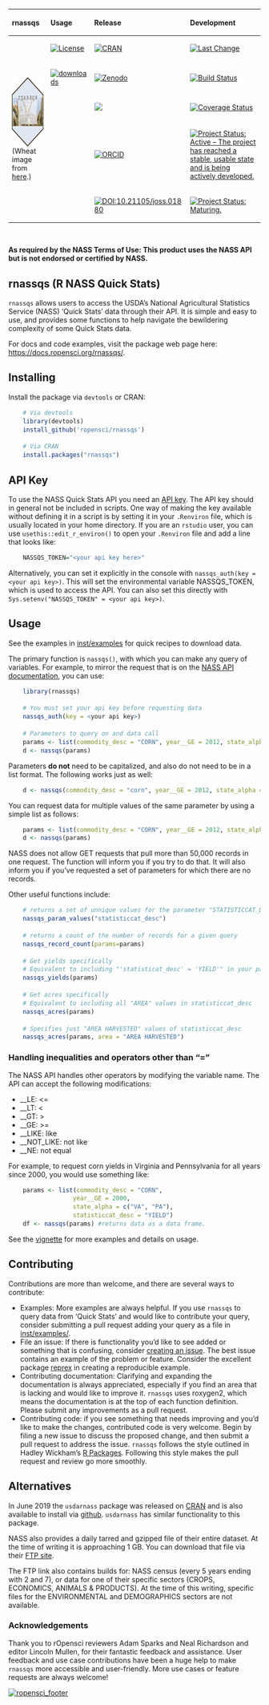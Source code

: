 <!-- README.md is generated from README.Rmd. Please edit that file -->

<table class="table">

<thead>

<tr class="header">

<th align="left">

rnassqs

</th>

<th align="left">

Usage

</th>

<th align="left">

Release

</th>

<th align="left">

Development

</th>

</tr>

</thead>

<tbody>

<tr class="odd">

<td rowspan="5">

<a href="https://docs.ropensci.org/rnassqs"><img src="man/figures/logo.png" alt="rnassqs" align="right" height="139"></a>

<p style="font-size:xx-small;">

(Wheat image from
<a href="https://www.flickr.com/photos/53018729@N00/2669034542">here</a>.)

</p>

</td>

<td align="left">

<a href="http://choosealicense.com/licenses/mit/"><img src="https://img.shields.io/github/license/mashape/apistatus.svg" alt="License"></a>

</td>

<td align="left">

<a href="https://cran.r-project.org/package=rnassqs"><img src="http://www.r-pkg.org/badges/version-last-release/rnassqs" alt="CRAN"></a>

</td>

<td align="left">

<a href="https://github.com/ropensci/rnassqs/commits/master"><img src="https://img.shields.io/badge/last%20change-2019--12--02-brightgreen.svg" alt="Last Change"></a>

</td>

</tr>

<tr class="even">

<td align="left">

<a href="https://CRAN.R-project.org/package=rnassqs"><img src="https://cranlogs.r-pkg.org/badges/rnassqs" alt="downloads"></a>

</td>

<td align="left">

<a href="https://zenodo.org/badge/latestdoi/37335585"><img src="https://zenodo.org/badge/37335585.svg" alt="Zenodo"></a>

</td>

<td align="left">

<a href="https://travis-ci.org/ropensci/rnassqs"><img src="https://travis-ci.org/ropensci/rnassqs.svg?branch=master" alt="Build Status"></a>

</td>

</tr>

<tr class="odd">

<td align="left">

</td>

<td align="left">

<a href="https://github.com/ropensci/onboarding/issues/298" alt="rOpensci reviewed!"><img src="https://badges.ropensci.org/298_status.svg"></a>

</td>

<td align="left">

<a href="https://codecov.io/gh/ropensci/rnassqs"><img src="https://codecov.io/gh/ropensci/rnassqs/branch/master/graph/badge.svg" alt="Coverage Status"></a>

</td>

</tr>

<tr class="even">

<td align="left">

</td>

<td align="left">

<a href="https://orcid.org/0000-0002-3410-3732"><img src="https://img.shields.io/badge/ORCiD-0000--0002--3410--3732-green.svg" alt="ORCID"></a>

</td>

<td align="left">

<a href="https://www.repostatus.org/#active"><img src="https://www.repostatus.org/badges/latest/active.svg" alt="Project Status: Active – The project has reached a stable, usable state and is being actively developed." /></a>

</td>

</tr>

<tr class="even">

<td align="left">

</td>

<td align="left">

<a style="border-width:0" href="https://doi.org/10.21105/joss.01880">
<img src="https://joss.theoj.org/papers/10.21105/joss.01880/status.svg" alt="DOI:10.21105/joss.01880" >
</a>

</td>

<td align="left">

<a href="https://www.tidyverse.org/lifecycle/#maturing"><img src="https://img.shields.io/badge/lifecycle-maturing-blue.svg" alt="Project Status: Maturing." /></a>

</td>

</tr>

</tbody>

</table>

<br>

**As required by the NASS Terms of Use: This product uses the NASS API
but is not endorsed or certified by NASS.**

## rnassqs (R NASS Quick Stats)

`rnassqs` allows users to access the USDA’s National Agricultural
Statistics Service (NASS) ‘Quick Stats’ data through their API. It is
simple and easy to use, and provides some functions to help navigate the
bewildering complexity of some Quick Stats data.

For docs and code examples, visit the package web page here:
<https://docs.ropensci.org/rnassqs/>.

## Installing

Install the package via `devtools` or CRAN:

``` r
    # Via devtools
    library(devtools)
    install_github('ropensci/rnassqs')
    
    # Via CRAN
    install.packages("rnassqs")
```

## API Key

To use the NASS Quick Stats API you need an [API
key](http://quickstats.nass.usda.gov/api). The API key should in general
not be included in scripts. One way of making the key available without
defining it in a script is by setting it in your `.Renviron` file, which
is usually located in your home directory. If you are an `rstudio` user,
you can use `usethis::edit_r_environ()` to open your `.Renviron` file
and add a line that looks like:

``` r
    NASSQS_TOKEN="<your api key here>"
```

Alternatively, you can set it explicitly in the console with
`nassqs_auth(key = <your api key>)`. This will set the environmental
variable NASSQS\_TOKEN, which is used to access the API. You can also
set this directly with `Sys.setenv("NASSQS_TOKEN" = <your api key>)`.

## Usage

See the examples in [inst/examples](inst/examples) for quick recipes to
download data.

The primary function is `nassqs()`, with which you can make any query of
variables. For example, to mirror the request that is on the [NASS API
documentation](http://quickstats.nass.usda.gov/api), you can use:

``` r
    library(rnassqs)
    
    # You must set your api key before requesting data
    nassqs_auth(key = <your api key>)
    
    # Parameters to query on and data call
    params <- list(commodity_desc = "CORN", year__GE = 2012, state_alpha = "VA")
    d <- nassqs(params)
```

Parameters **do not** need to be capitalized, and also do not need to be
in a list format. The following works just as well:

``` r
    d <- nassqs(commodity_desc = "corn", year__GE = 2012, state_alpha = "va")
```

You can request data for multiple values of the same parameter by using
a simple list as follows:

``` r
    params <- list(commodity_desc = "CORN", year__GE = 2012, state_alpha = c("VA", "WA"))
    d <- nassqs(params)
```

NASS does not allow GET requests that pull more than 50,000 records in
one request. The function will inform you if you try to do that. It will
also inform you if you’ve requested a set of parameters for which there
are no records.

Other useful functions include:

``` r
    # returns a set of unnique values for the parameter "STATISTICCAT_DESC"
    nassqs_param_values("statisticcat_desc")
    
    # returns a count of the number of records for a given query
    nassqs_record_count(params=params)
    
    # Get yields specifically
    # Equivalent to including "'statisticat_desc' = 'YIELD'" in your parameter list. 
    nassqs_yields(params)
    
    # Get acres specifically
    # Equivalent to including all "AREA" values in statisticcat_desc
    nassqs_acres(params)
    
    # Specifies just "AREA HARVESTED" values of statisticcat_desc
    nassqs_acres(params, area = "AREA HARVESTED")
```

### Handling inequalities and operators other than “=”

The NASS API handles other operators by modifying the variable name. The
API can accept the following modifications:

  - \_\_LE: \<=
  - \_\_LT: \<
  - \_\_GT: \>
  - \_\_GE: \>=
  - \_\_LIKE: like
  - \_\_NOT\_LIKE: not like
  - \_\_NE: not equal

For example, to request corn yields in Virginia and Pennsylvania for all
years since 2000, you would use something like:

``` r
    params <- list(commodity_desc = "CORN", 
                  year__GE = 2000, 
                  state_alpha = c("VA", "PA"), 
                  statisticcat_desc = "YIELD")
    df <- nassqs(params) #returns data as a data frame.
```

See the
[vignette](https://docs.ropensci.org/rnassqs/articles/rnassqs.html) for
more examples and details on usage.

## Contributing

Contributions are more than welcome, and there are several ways to
contribute:

  - Examples: More examples are always helpful. If you use `rnassqs` to
    query data from ‘Quick Stats’ and would like to contribute your
    query, consider submitting a pull request adding your query as a
    file in
    [inst/examples/](https://github.com/ropensci/rnassqs/tree/master/inst/examples).
  - File an issue: If there is functionality you’d like to see added or
    something that is confusing, consider [creating an
    issue](https://github.com/ropensci/rnassqs/issues/new). The best
    issue contains an example of the problem or feature. Consider the
    excellent package [reprex](https://github.com/tidyverse/reprex) in
    creating a reproducible example.
  - Contributing documentation: Clarifying and expanding the
    documentation is always appreciated, especially if you find an area
    that is lacking and would like to improve it. `rnassqs` uses
    roxygen2, which means the documentation is at the top of each
    function definition. Please submit any improvements as a pull
    request.
  - Contributing code: if you see something that needs improving and
    you’d like to make the changes, contributed code is very welcome.
    Begin by filing a new issue to discuss the proposed change, and then
    submit a pull request to address the issue. `rnassqs` follows the
    style outlined in Hadley Wickham’s [R
    Packages](http://r-pkgs.had.co.nz/style.html). Following this style
    makes the pull request and review go more smoothly.

## Alternatives

In June 2019 the `usdarnass` package was released on
[CRAN](https://cran.r-project.org/package=usdarnass) and is also
available to install via [github](https://github.com/rdinter/usdarnass).
`usdarnass` has similar functionality to this package.

NASS also provides a daily tarred and gzipped file of their entire
dataset. At the time of writing it is approaching 1 GB. You can download
that file via their [FTP site](ftp://ftp.nass.usda.gov/quickstats).

The FTP link also contains builds for: NASS census (every 5 years ending
with 2 and 7), or data for one of their specific sectors (CROPS,
ECONOMICS, ANIMALS & PRODUCTS). At the time of this writing, specific
files for the ENVIRONMENTAL and DEMOGRAPHICS sectors are not available.

### Acknowledgements

Thank you to rOpensci reviewers Adam Sparks and Neal Richardson and
editor Lincoln Mullen, for their fantastic feedback and assistance. User
feedback and use case contributions have been a huge help to make
`rnassqs` more accessible and user-friendly. More use cases or feature
requests are always welcome\!

[![ropensci\_footer](https://ropensci.org/public_images/ropensci_footer.png)](https://ropensci.org)
